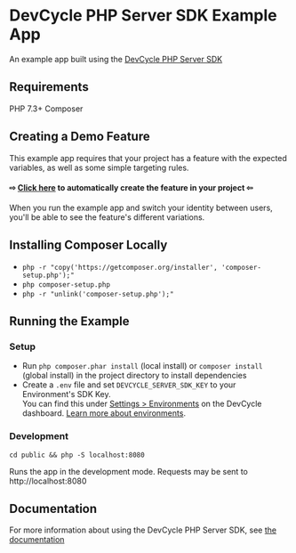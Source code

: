 # DevCycle PHP Server SDK Example App

An example app built using the [DevCycle PHP Server SDK](https://docs.devcycle.com/sdk/server-side-sdks/php/)

## Requirements

PHP 7.3+
Composer

## Creating a Demo Feature
This example app requires that your project has a feature with the expected variables, as well as some simple targeting rules. 

#### ⇨ [Click here](https://app.devcycle.com/r/create?resource=feature&key=hello-togglebot) to automatically create the feature in your project ⇦

When you run the example app and switch your identity between users, you'll be able to see the feature's different variations.

## Installing Composer Locally
* `php -r "copy('https://getcomposer.org/installer', 'composer-setup.php');"`
* `php composer-setup.php`
* `php -r "unlink('composer-setup.php');"`

## Running the Example
### Setup

* Run `php composer.phar install` (local install) or `composer install` (global install) in the project directory to install dependencies
* Create a `.env` file and set `DEVCYCLE_SERVER_SDK_KEY` to your Environment's SDK Key.\
You can find this under [Settings > Environments](https://app.devcycle.com/r/environments) on the DevCycle dashboard.
[Learn more about environments](https://docs.devcycle.com/essentials/environments).

### Development

`cd public && php -S localhost:8080`

Runs the app in the development mode. Requests may be sent to http://localhost:8080

## Documentation
For more information about using the DevCycle PHP Server SDK, see [the documentation](https://docs.devcycle.com/sdk/server-side-sdks/php/)
